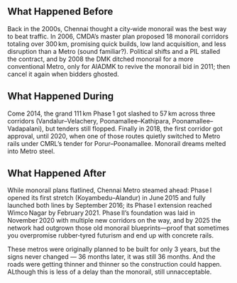 ## What Happened Before

Back in the 2000s, Chennai thought a city‑wide monorail was the best way to beat traffic. In 2006, CMDA’s master plan proposed 18 monorail corridors totaling over 300 km, promising quick builds, low land acquisition, and less disruption than a Metro (sound familiar?). Political shifts and a PIL stalled the contract, and by 2008 the DMK ditched monorail for a more conventional Metro, only for AIADMK to revive the monorail bid in 2011; then cancel it again when bidders ghosted.

## What Happened During

Come 2014, the grand 111 km Phase 1 got slashed to 57 km across three corridors (Vandalur–Velachery, Poonamallee–Kathipara, Poonamallee–Vadapalani), but tenders still flopped. Finally in 2018, the first corridor got approval, until 2020, when one of those routes quietly switched to Metro rails under CMRL’s tender for Porur–Poonamallee. Monorail dreams melted into Metro steel.

## What Happened After

While monorail plans flatlined, Chennai Metro steamed ahead: Phase I opened its first stretch (Koyambedu–Alandur) in June 2015 and fully launched both lines by September 2016; its Phase I extension reached Wimco Nagar by February 2021. Phase II’s foundation was laid in November 2020 with multiple new corridors on the way, and by 2025 the network had outgrown those old monorail blueprints—proof that sometimes you overpromise rubber‑tyred futurism and end up with concrete rails.

These metros were originally planned to be built for only 3 years, but the signs never changed — 36 months later, it was still 36 months. And the roads were getting thinner and thinner so the construction could happen. ALthough this is less of a delay than the monorail, still unnacceptable.
